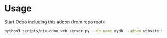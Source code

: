 # Usage

Start Odoo including this addon (from repo root):

```bash
python3 scripts/nix_odoo_web_server.py --db-name mydb --addon website_sale_delivery_mondialrelay
```
